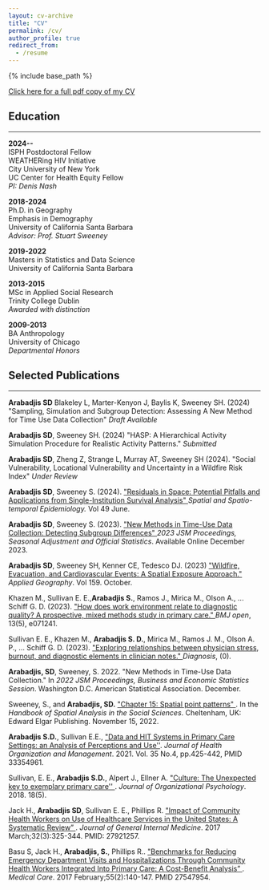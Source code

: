 ```yaml
---
layout: cv-archive
title: "CV"
permalink: /cv/
author_profile: true
redirect_from:
  - /resume
---
```


<style>
a.uline {text-decoration:underline;}
</style>

{% include base_path %}

<a href="../files/cv.pdf" class="uline">Click here for a full pdf copy of my CV</a>

## Education
---
**2024--**<br>
ISPH Postdoctoral Fellow<br>
WEATHERing HIV Initiative<br>
City University of New York<br>
UC Center for Health Equity Fellow<br>
*PI: Denis Nash*

**2018-2024**<br>
Ph.D. in Geography<br>
Emphasis in Demography<br>
University of California Santa Barbara<br>
*Advisor: Prof. Stuart Sweeney*

**2019-2022**<br>
Masters in Statistics and Data Science<br>
University of California Santa Barbara 

**2013-2015**<br>
MSc in Applied Social Research <br>
Trinity College Dublin <br>
*Awarded with distinction*

**2009-2013**<br>
BA Anthropology<br>
University of Chicago <br>
*Departmental Honors*


## Selected Publications
---

**Arabadjis SD** Blakeley L, Marter-Kenyon J, Baylis K, Sweeney SH. (2024)
"Sampling, Simulation and Subgroup Detection: Assessing A New Method for Time Use Data Collection" *Draft Available*


**Arabadjis SD**, Sweeney SH. (2024) "HASP: A Hierarchical Activity Simulation Procedure for Realistic Activity Patterns."
*Submitted*

**Arabadjis SD**, Zheng Z, Strange L, Murray AT, Sweeney SH (2024).
"Social Vulnerability, Locational Vulnerability and Uncertainty in a Wildfire Risk Index"  *Under Review*

**Arabadjis SD**, Sweeney S. (2024). <a href = "https://doi.org/10.1016/j.sste.2024.100646" class="uline">
  "Residuals in Space: Potential Pitfalls and Applications from Single-Institution Survival Analysis" </a>
    *Spatial and Spatio-temporal Epidemiology.* Vol 49 June.

**Arabadjis SD**, Sweeney S. (2023).  <a href = "https://doi.org/10.5281/zenodo.8436872" class="uline">
  "New Methods in Time-Use Data Collection: Detecting Subgroup Differences" </a>
    *2023 JSM Proceedings, Seasonal Adjustment and Official Statistics*. Available Online December 2023.

**Arabadjis SD**, Sweeney SH, Kenner CE, Tedesco DJ. (2023)
<a href="https://doi.org/10.1016/j.apgeog.2023.103033" class = "uline" >
  "Wildfire, Evacuation, and Cardiovascular Events: A Spatial Exposure Approach." </a>
  *Applied Geography*. Vol 159. October.

Khazen M., Sullivan E. E.,**Arabadjis S.**, Ramos J., Mirica M., Olson A., ... Schiff G. D. (2023).
<a href = "https://bmjopen.bmj.com/content/13/5/e071241.abstract" class = "uline" >
  "How does work environment relate to diagnostic quality? A prospective, mixed methods study in primary care." </a>
  *BMJ open*, 13(5), e071241.

Sullivan E. E., Khazen M., **Arabadjis S. D.**, Mirica M., Ramos J. M., Olson A. P., ... Schiff G. D. (2023).
<a href = "https://www.degruyter.com/document/doi/10.1515/dx-2022-0118/html" class = "uline">
"Exploring relationships between physician stress, burnout, and diagnostic elements in clinician notes." </a> *Diagnosis*, (0).

**Arabadjis, SD**, Sweeney, S. 2022. "New Methods in Time-Use Data Collection." In
*2022 JSM Proceedings, Business and Economic Statistics Session*. Washington D.C. American Statistical Association. December.

Sweeney, S., and **Arabadjis, SD.** <a href = "https://www.elgaronline.com/view/book/9781789903942/book-part-9781789903942-23.xml"
class = "uline"> "Chapter 15: Spatial point patterns" </a>. In the *Handbook of Spatial Analysis in the Social Sciences*.
Cheltenham, UK: Edward Elgar Publishing. November 15, 2022.

**Arabadjis S.D.**, Sullivan E.E., <a href = "https://doi.org/10.1108/JHOM-03-2020-0071" class = "uline">
"Data and HIT Systems in Primary Care Settings: an Analysis of Perceptions and Use''</a>. *Journal of Health Organization and Management*.
 2021. Vol. 35 No.4, pp.425-442, PMID 33354961.

 Sullivan, E. E., **Arabadjis S.D.**, Alpert J., Ellner A. <a href = "https://doi.org/10.33423/jop.v18i5.277" class = "uline">
 "Culture: The Unexpected key to exemplary primary care'' </a>. *Journal of Organizational Psychology*. 2018. 18(5).

Jack H., **Arabadjis SD**, Sullivan E. E., Phillips R. <a href = "https://link.springer.com/article/10.1007/s11606-016-3922-9" class= "uline">
"Impact of Community Health Workers on Use of Healthcare Services in the United States: A Systematic Review” </a>. *Journal of General Internal Medicine*.
2017 March;32(3):325-344. PMID: 27921257.

Basu S, Jack H., **Arabadjis, S.**, Phillips R.. <a href = "https://pubmed.ncbi.nlm.nih.gov/27547954/" class = "uline">
"Benchmarks for Reducing Emergency Department Visits and Hospitalizations Through Community Health Workers Integrated Into Primary Care: A Cost-Benefit Analysis” </a>.
*Medical Care*. 2017 February;55(2):140-147. PMID 27547954.

